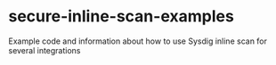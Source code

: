 # secure-inline-scan-examples
Example code and information about how to use Sysdig inline scan for several integrations
